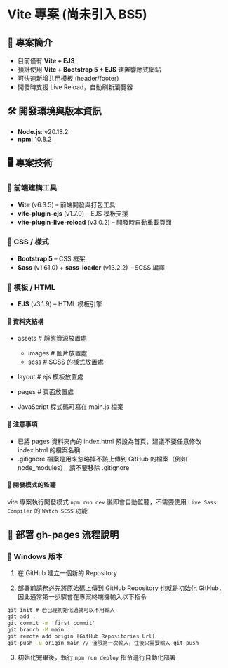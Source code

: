 # Vite 專案 (尚未引入 BS5)

## 📌 專案簡介

- 目前僅有 **Vite + EJS**
- 預計使用 **Vite + Bootstrap 5 + EJS** 建置響應式網站
- 可快速新增共用模板 (header/footer)
- 開發時支援 Live Reload，自動刷新瀏覽器

## 🛠️ 開發環境與版本資訊

- **Node.js**: v20.18.2
- **npm**: 10.8.2

## 🖥️ 專案技術

### 🔶 前端建構工具

- **Vite** (v6.3.5) – 前端開發與打包工具
- **vite-plugin-ejs** (v1.7.0) – EJS 模板支援
- **vite-plugin-live-reload** (v3.0.2) – 開發時自動重載頁面

### 🔶 CSS / 樣式

- **Bootstrap 5** – CSS 框架
- **Sass** (v1.61.0) + **sass-loader** (v13.2.2) – SCSS 編譯

### 🔶 模板 / HTML

- **EJS** (v3.1.9) – HTML 模板引擎

#### 💠 資料夾結構

- assets # 靜態資源放置處

  - images # 圖片放置處
  - scss # SCSS 的樣式放置處

- layout # ejs 模板放置處
- pages # 頁面放置處

- JavaScript 程式碼可寫在 main.js 檔案

#### 💠 注意事項

- 已將 pages 資料夾內的 index.html 預設為首頁，建議不要任意修改 index.html 的檔案名稱
- .gitignore 檔案是用來忽略掉不該上傳到 GitHub 的檔案（例如 node_modules），請不要移除 .gitignore

#### 💠 開發模式的監聽

vite 專案執行開發模式 `npm run dev` 後即會自動監聽，不需要使用 `Live Sass Compiler` 的 `Watch SCSS` 功能

## 📝 部署 gh-pages 流程說明

### 🔶 Windows 版本

1. 在 GitHub 建立一個新的 Repository

2. 部署前請務必先將原始碼上傳到 GitHub Repository 也就是初始化 GitHub，因此通常第一步驟會在專案終端機輸入以下指令

```cmd
git init # 若已經初始化過就可以不用輸入
git add .
git commit -m 'first commit'
git branch -M main
git remote add origin [GitHub Repositories Url]
git push -u origin main // 僅限第一次輸入，往後只需要輸入 git push
```

3. 初始化完畢後，執行 `npm run deploy` 指令進行自動化部署
